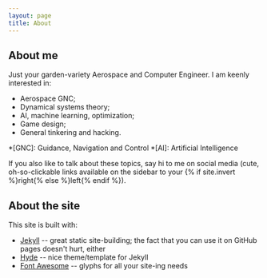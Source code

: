 ```yaml
---
layout: page
title: About
---
```


## About me

Just your garden-variety Aerospace and Computer Engineer. I am keenly interested in:

* Aerospace GNC;
* Dynamical systems theory;
* AI, machine learning, optimization;
* Game design;
* General tinkering and hacking.

*[GNC]: Guidance, Navigation and Control
*[AI]: Artificial Intelligence

If you also like to talk about these topics, say hi to me on social media (cute, oh-so-clickable links available on the sidebar to your {% if site.invert %}right{% else %}left{% endif %}).

## About the site

This site is built with:

* [Jekyll](http://jekyllrb.com) -- great static site-building; the fact that you can use it on GitHub pages doesn't hurt, either
* [Hyde](http://hyde.getpoole.com) -- nice theme/template for Jekyll
* [Font Awesome](https://fortawesome.github.io/Font-Awesome) -- glyphs for all your site-ing needs